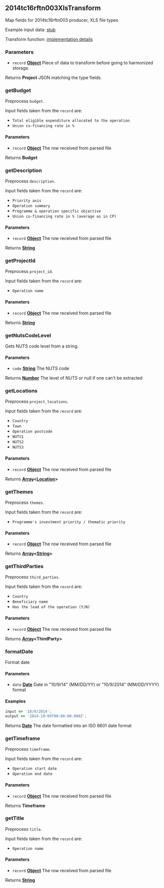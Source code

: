<!-- Generated by documentation.js. Update this documentation by updating the source code. -->

## 2014tc16rftn003XlsTransform

Map fields for 2014tc16rftn003 producer, XLS file types

Example input data: [stub][1]

Transform function: [implementation details][2]

### Parameters

- `record` **[Object][3]** Piece of data to transform before going to harmonized storage.

Returns **Project** JSON matching the type fields.

### getBudget

Preprocess `budget`.

Input fields taken from the `record` are:

- `Total eligible expenditure allocated to the operation`
- `Union co-financing rate in %`

#### Parameters

- `record` **[Object][3]** The row received from parsed file

Returns **Budget**

### getDescription

Preprocess `description`.

Input fields taken from the `record` are:

- `Priority axis`
- `Operation summary`
- `Programme & operation specific objective`
- `Union co-financing rate in % (average as in CP)`

#### Parameters

- `record` **[Object][3]** The row received from parsed file

Returns **[String][4]**

### getProjectId

Preprocess `project_id`.

Input fields taken from the `record` are:

- `Operation name`

#### Parameters

- `record` **[Object][3]** The row received from parsed file

Returns **[String][4]**

### getNutsCodeLevel

Gets NUTS code level from a string.

#### Parameters

- `code` **[String][4]** The NUTS code

Returns **[Number][5]** The level of NUTS or null if one can't be extracted

### getLocations

Preprocess `project_locations`.

Input fields taken from the `record` are:

- `Country`
- `Town`
- `Operation postcode`
- `NUTS1`
- `NUTS2`
- `NUTS3`

#### Parameters

- `record` **[Object][3]** The row received from parsed file

Returns **[Array][6]&lt;[Location][7]>**

### getThemes

Preprocess `themes`.

Input fields taken from the `record` are:

- `Programme's investment priority / thematic priority`

#### Parameters

- `record` **[Object][3]** The row received from parsed file

Returns **[Array][6]&lt;[String][4]>**

### getThirdParties

Preprocess `third_parties`.

Input fields taken from the `record` are:

- `Country`
- `Beneficiary name`
- `Has the lead of the operation (Y/N)`

#### Parameters

- `record` **[Object][3]** The row received from parsed file

Returns **[Array][6]&lt;ThirdParty>**

### formatDate

Format date

#### Parameters

- `date` **[Date][8]** Date in "10/9/14" (MM/DD/YY) or "10/9/2014" (MM/DD/YYYY) format

#### Examples

```javascript
input => '10/9/2014';
output => '2014-10-09T00:00:00.000Z';
```

Returns **[Date][8]** The date formatted into an ISO 8601 date format

### getTimeframe

Preprocess `timeframe`.

Input fields taken from the `record` are:

- `Operation start date`
- `Operation end date`

#### Parameters

- `record` **[Object][3]** The row received from parsed file

Returns **Timeframe**

### getTitle

Preprocess `title`.

Input fields taken from the `record` are:

- `Operation name`

#### Parameters

- `record` **[Object][3]** The row received from parsed file

Returns **[String][4]**

[1]: https://github.com/ec-europa/eubfr-data-lake/blob/master/services/ingestion/etl/2014tc16rftn003/xls/test/stubs/record.json
[2]: https://github.com/ec-europa/eubfr-data-lake/blob/master/services/ingestion/etl/2014tc16rftn003/xls/src/lib/transform.js
[3]: https://developer.mozilla.org/docs/Web/JavaScript/Reference/Global_Objects/Object
[4]: https://developer.mozilla.org/docs/Web/JavaScript/Reference/Global_Objects/String
[5]: https://developer.mozilla.org/docs/Web/JavaScript/Reference/Global_Objects/Number
[6]: https://developer.mozilla.org/docs/Web/JavaScript/Reference/Global_Objects/Array
[7]: https://developer.mozilla.org/docs/Web/API/Location
[8]: https://developer.mozilla.org/docs/Web/JavaScript/Reference/Global_Objects/Date
